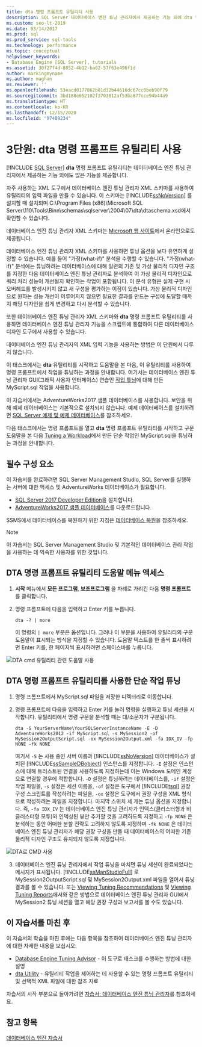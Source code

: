 ```yaml
---
title: dta 명령 프롬프트 유틸리티 사용
description: SQL Server 데이터베이스 엔진 튜닝 관리자에서 제공하는 기능 외에 dta 명령 프롬프트 유틸리티가 제공하는 기능에 대해 알아봅니다.
ms.custom: seo-lt-2019
ms.date: 03/14/2017
ms.prod: sql
ms.prod_service: sql-tools
ms.technology: performance
ms.topic: conceptual
helpviewer_keywords:
- Database Engine [SQL Server], tutorials
ms.assetid: 30f27f4d-8852-4b12-ba62-57f63e496f1d
author: markingmyname
ms.author: maghan
ms.reviewer: ''
ms.openlocfilehash: 53eacd0177862b81d32b44616dc67cc0beb90f79
ms.sourcegitcommit: 3bd188e652102f3703812af53ba877cce94b44a9
ms.translationtype: HT
ms.contentlocale: ko-KR
ms.lasthandoff: 12/15/2020
ms.locfileid: "97489234"
---
```

# <a name="lesson-3-using-the-dta-command-prompt-utility"></a>3단원: dta 명령 프롬프트 유틸리티 사용
 [!INCLUDE [SQL Server](../../includes/applies-to-version/sqlserver.md)]
**dta** 명령 프롬프트 유틸리티는 데이터베이스 엔진 튜닝 관리자에서 제공하는 기능 외에도 많은 기능을 제공합니다.  
  
자주 사용하는 XML 도구에서 데이터베이스 엔진 튜닝 관리자 XML 스키마를 사용하여 유틸리티의 입력 파일을 만들 수 있습니다. 이 스키마는 [!INCLUDE[ssNoVersion](../../includes/ssnoversion-md.md)] 를 설치할 때 설치되며 C:\Program Files (x86)\Microsoft SQL Server\110\Tools\Binn\schemas\sqlserver\2004\07\dta\dtaschema.xsd에서 확인할 수 있습니다.  
  
데이터베이스 엔진 튜닝 관리자 XML 스키마는 [Microsoft 웹 사이트](https://go.microsoft.com/fwlink/?linkid=43100&clcid=0x409)에서 온라인으로도 제공됩니다.  
  
데이터베이스 엔진 튜닝 관리자 XML 스키마를 사용하면 튜닝 옵션을 보다 유연하게 설정할 수 있습니다. 예를 들어 "가정(what-if)" 분석을 수행할 수 있습니다. "가정(what-if)" 분석에는 튜닝하려는 데이터베이스에 대해 일련의 기존 및 가상 물리적 디자인 구조를 지정한 다음 데이터베이스 엔진 튜닝 관리자로 분석하여 이 가상 물리적 디자인으로 쿼리 처리 성능이 개선될지 확인하는 작업이 포함됩니다. 이 분석 유형은 실제 구현 시 오버헤드를 발생시키지 않고 새 구성을 평가하는 이점이 있습니다. 가상 물리적 디자인으로 원하는 성능 개선이 이루어지지 않으면 필요한 결과를 만드는 구성에 도달할 때까지 해당 디자인을 쉽게 변경하고 다시 분석할 수 있습니다.  
  
또한 데이터베이스 엔진 튜닝 관리자 XML 스키마와 **dta** 명령 프롬프트 유틸리티를 사용하면 데이터베이스 엔진 튜닝 관리자 기능을 스크립트에 통합하여 다른 데이터베이스 디자인 도구에서 사용할 수 있습니다.  
  
데이터베이스 엔진 튜닝 관리자의 XML 입력 기능을 사용하는 방법은 이 단원에서 다루지 않습니다.  
  
 이 태스크에서는 **dta** 유틸리티를 시작하고 도움말을 본 다음, 이 유틸리티를 사용하여 명령 프롬프트에서 작업을 튜닝하는 과정을 안내합니다. 여기서는 데이터베이스 엔진 튜닝 관리자 GUI(그래픽 사용자 인터페이스) 연습인 [작업 튜닝](lesson-2-using-database-engine-tuning-advisor.md#tuning-a-workload)에 대해 만든 MyScript.sql 작업을 사용합니다.  
  
이 자습서에서는 AdventureWorks2017 샘플 데이터베이스를 사용합니다. 보안을 위해 예제 데이터베이스는 기본적으로 설치되지 않습니다. 예제 데이터베이스를 설치하려면 [SQL Server 예제 및 예제 데이터베이스](../../samples/adventureworks-install-configure.md)를 참조하세요.  
  
다음 태스크에서는 명령 프롬프트를 열고 **dta** 명령 프롬프트 유틸리티를 시작하고 구문 도움말을 본 다음 [Tuning a Workload](./lesson-2-using-database-engine-tuning-advisor.md?view=sql-server-ver15)에서 만든 단순 작업인 MyScript.sql을 튜닝하는 과정을 안내합니다.  

## <a name="prerequisites"></a>필수 구성 요소 

이 자습서를 완료하려면 SQL Server Management Studio, SQL Server를 실행하는 서버에 대한 액세스 및 AdventureWorks 데이터베이스가 필요합니다.

- [SQL Server 2017 Developer Edition](https://www.microsoft.com/sql-server/sql-server-downloads)을 설치합니다.
- [AdventureWorks2017 샘플 데이터베이스](../../samples/adventureworks-install-configure.md)를 다운로드합니다.


SSMS에서 데이터베이스를 복원하기 위한 지침은 [데이터베이스 복원](../../relational-databases/backup-restore/restore-a-database-backup-using-ssms.md)을 참조하세요.

  >[!NOTE]
  > 이 자습서는 SQL Server Management Studio 및 기본적인 데이터베이스 관리 작업을 사용하는 데 익숙한 사용자를 위한 것입니다. 

## <a name="access-dta-command-prompt-utility-help-menu"></a>DTA 명령 프롬프트 유틸리티 도움말 메뉴 액세스
  
  
1.  **시작** 메뉴에서 **모든 프로그램**, **보조프로그램** 을 차례로 가리킨 다음 **명령 프롬프트** 를 클릭합니다.  
  
2.  명령 프롬프트에 다음을 입력하고 Enter 키를 누릅니다.  
  
    ```  
    dta -? | more  
    ```  
  
    이 명령의 `| more` 부분은 옵션입니다. 그러나 이 부분을 사용하여 유틸리티의 구문 도움말이 표시되는 방식을 지정할 수 있습니다. 도움말 텍스트를 한 줄씩 표시하려면 Enter 키를, 한 페이지씩 표시하려면 스페이스바를 누릅니다.  

  ![DTA cmd 유틸리티 관련 도움말 사용](media/dta-tutorials/dta-cmd-help.png)

## <a name="tune-simple-workload-using-the-dta-command-prompt-utility"></a>DTA 명령 프롬프트 유틸리티를 사용한 단순 작업 튜닝  


  
1.  명령 프롬프트에서 MyScript.sql 파일을 저장한 디렉터리로 이동합니다.  
  
2.  명령 프롬프트에 다음을 입력하고 Enter 키를 눌러 명령을 실행하고 튜닝 세션을 시작합니다. 유틸리티에서 명령 구문을 분석할 때는 대/소문자가 구분됩니다.  
  
    ```  
    dta -S YourServerName\YourSQLServerInstanceName -E -D AdventureWorks2012 -if MyScript.sql -s MySession2 -of MySession2OutputScript.sql -ox MySession2Output.xml -fa IDX_IV -fp NONE -fk NONE  
    ```  
  
    여기서 `-S` 는 사용 중인 서버 이름과 [!INCLUDE[ssNoVersion](../../includes/ssnoversion-md.md)] 데이터베이스가 설치된 [!INCLUDE[ssSampleDBobject](../../includes/sssampledbobject-md.md)] 인스턴스를 지정합니다. `-E` 설정은 인스턴스에 대해 트러스트된 연결을 사용하도록 지정하는데 이는 Windows 도메인 계정으로 연결할 경우에 적합합니다. `-D` 설정은 튜닝하려는 데이터베이스를, `-if` 설정은 작업 파일을, `-s` 설정은 세션 이름을, `-of` 설정은 도구에서 [!INCLUDE[tsql](../../includes/tsql-md.md)] 권장 구성 스크립트를 작성하려는 파일을, `-ox` 설정은 도구에서 권장 구성을 XML 형식으로 작성하려는 파일을 지정합니다. 마지막 스위치 세 개는 튜닝 옵션을 지정합니다. 즉, `-fa IDX_IV` 는 데이터베이스 엔진 튜닝 관리자가 인덱스(클러스터형과 비클러스터형 모두)와 인덱싱된 뷰만 추가할 것을 고려하도록 지정하고 `-fp NONE` 은 분석하는 동안 어떠한 분할 전략도 고려하지 않도록 지정하며 `-fk NONE` 은 데이터베이스 엔진 튜닝 관리자가 해당 권장 구성을 만들 때 데이터베이스의 어떠한 기존 물리적 디자인 구조도 유지되지 않도록 지정합니다.  

  ![DTA로 CMD 사용](media/dta-tutorials/dta-cmd.png)
  
3.  데이터베이스 엔진 튜닝 관리자에서 작업 튜닝을 마치면 튜닝 세션이 완료되었다는 메시지가 표시됩니다. [!INCLUDE[ssManStudioFull](../../includes/ssmanstudiofull-md.md)] 로 MySession2OutputScript.sql 및 MySession2Output.xml 파일을 열어서 튜닝 결과를 볼 수 있습니다. 또는 [Viewing Tuning Recommendations](./lesson-2-using-database-engine-tuning-advisor.md?view=sql-server-ver15) 및 [Viewing Tuning Reports](./lesson-2-using-database-engine-tuning-advisor.md?view=sql-server-ver15)에서와 같은 방법으로 데이터베이스 엔진 튜닝 관리자 GUI에서 MySession2 튜닝 세션을 열고 해당 권장 구성과 보고서를 볼 수도 있습니다.  
  
 
## <a name="after-you-finish-this-tutorial"></a>이 자습서를 마친 후  
이 자습서의 학습을 마친 후에는 다음 항목을 참조하여 데이터베이스 엔진 튜닝 관리자에 대한 자세한 내용을 보십시오.  
  
-   [Database Engine Tuning Advisor](../../relational-databases/performance/database-engine-tuning-advisor.md) - 이 도구로 태스크를 수행하는 방법에 대한 설명 
-   [dta Utility](../../tools/dta/dta-utility.md) - 유틸리티 작업을 제어하는 데 사용할 수 있는 명령 프롬프트 유틸리티 및 선택적 XML 파일에 대한 참조 자료  
  
자습서의 시작 부분으로 돌아가려면 [자습서: 데이터베이스 엔진 튜닝 관리자](../../tools/dta/tutorial-database-engine-tuning-advisor.md)를 참조하세요.  
  
## <a name="see-also"></a>참고 항목  
[데이터베이스 엔진 자습서](../../relational-databases/database-engine-tutorials.md)  
